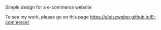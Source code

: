 Simple design for a e-commerce website

To see my work, please go on this page https://aloiszweber.github.io/E-commerce/

